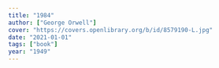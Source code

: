 ```yaml
---
title: "1984"
author: ["George Orwell"]
cover: "https://covers.openlibrary.org/b/id/8579190-L.jpg"
date: "2021-01-01"
tags: ["book"]
year: "1949"
---
```

